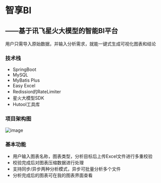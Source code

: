 # 智享BI
##     ——基于讯飞星火大模型的智能BI平台
用户只需导入原始数据，并输入分析需求，就能一键式生成可视化图表和结论
### 技术栈
- SpringBoot
- MySQL
- MyBatis Plus
- Easy Excel
- Redission的RateLimiter
- 星火大模型SDK
- Hutool工具库

### 项目架构图
![image](https://github.com/asdhf123/bi-backend/assets/131970336/3fe1933f-b2f1-4449-badc-6216ca29886d)


### 基本功能
- 用户输入图表名称，图表类型，分析目标后上传Excel文件进行多重校验
- 校验完成后对图表压缩数据进行处理
- 支持同步/异步两种分析模式，异步可批量分析多个文件
- 分析完成后的图表可在我的图表界面查看
  
